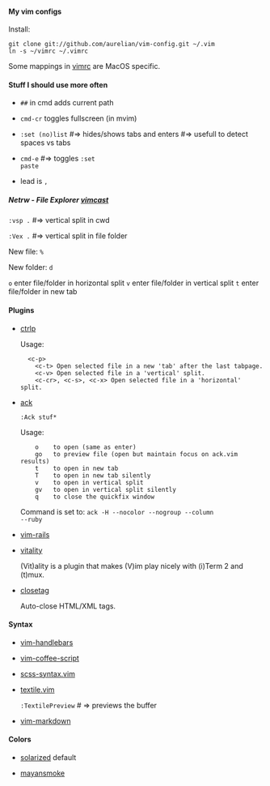 #### My vim configs

Install:

    git clone git://github.com/aurelian/vim-config.git ~/.vim
    ln -s ~/vimrc ~/.vimrc

Some mappings in [vimrc](https://github.com/aurelian/vim-config/blob/master/vimrc) are MacOS specific.

#### Stuff I should use more often

* <code>##</code> in cmd adds current path

* <code>cmd-cr</code> toggles fullscreen (in mvim)

* <code>:set (no)list</code> #=> hides/shows tabs and enters #=> usefull to detect spaces vs tabs

* <code>cmd-e</code> #=> toggles <code>:set paste</code>

* lead is <code>,</code>

##### Netrw - File Explorer [vimcast](http://vimcasts.org/e/15)

<code>:vsp .</code> #=> vertical split in cwd

<code>:Vex .</code> #=> vertical split in file folder

New file: <code>%</code>

New folder: <code>d</code>

<code>o</code> enter file/folder in horizontal split
<code>v</code> enter file/folder in vertical split
<code>t</code> enter file/folder in new tab

#### Plugins

* [ctrlp](https://github.com/kien/ctrlp.vim)

  Usage:

  ```
    <c-p>
      <c-t> Open selected file in a new 'tab' after the last tabpage.
      <c-v> Open selected file in a 'vertical' split.
      <c-cr>, <c-s>, <c-x> Open selected file in a 'horizontal' split.
  ```

* [ack](https://github.com/mileszs/ack.vim)

  <code>:Ack stuf*</code>

  Usage:

  ```
      o    to open (same as enter)
      go   to preview file (open but maintain focus on ack.vim results)
      t    to open in new tab
      T    to open in new tab silently
      v    to open in vertical split
      gv   to open in vertical split silently
      q    to close the quickfix window
  ```

  Command is set to: <code>ack -H --nocolor --nogroup --column --ruby</code>

* [vim-rails](https://github.com/tpope/vim-rails)

* [vitality](https://github.com/sjl/vitality.vim)

  (Vit)ality is a plugin that makes (V)im play nicely with (i)Term 2 and (t)mux.

* [closetag](https://github.com/docunext/closetag.vim)

  Auto-close HTML/XML tags.

#### Syntax

* [vim-handlebars](https://github.com/nono/vim-handlebars)

* [vim-coffee-script](https://github.com/kchmck/vim-coffee-script)

* [scss-syntax.vim](http://github.com/cakebaker/scss-syntax.vim)

* [textile.vim](https://github.com/timcharper/textile.vim)

  <code>:TextilePreview</code> # => previews the buffer

* [vim-markdown](https://github.com/tpope/vim-markdown)

#### Colors

* [solarized](http://github.com/altercation/vim-colors-solarized) default

* [mayansmoke](https://github.com/vim-scripts/mayansmoke)

